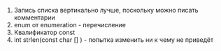 1. Запись списка вертикально лучше, поскольку можно писать комментарии
2. enum от enumeration - перечисление
3. Квалификатор const
4. int strlen(const char [] ) - попытка изменить ни к чему не приведёт
